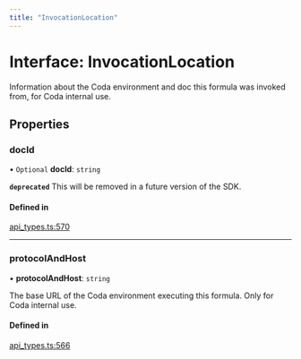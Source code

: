 ```yaml
---
title: "InvocationLocation"
---
```

# Interface: InvocationLocation

Information about the Coda environment and doc this formula was invoked from, for Coda internal use.

## Properties

### docId

• `Optional` **docId**: `string`

**`deprecated`** This will be removed in a future version of the SDK.

#### Defined in

[api_types.ts:570](https://github.com/coda/packs-sdk/blob/main/api_types.ts#L570)

___

### protocolAndHost

• **protocolAndHost**: `string`

The base URL of the Coda environment executing this formula. Only for Coda internal use.

#### Defined in

[api_types.ts:566](https://github.com/coda/packs-sdk/blob/main/api_types.ts#L566)
